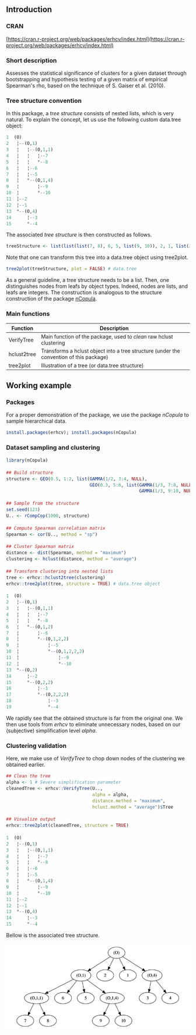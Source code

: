 ## Introduction

### CRAN

[https://cran.r-project.org/web/packages/erhcv/index.html](https://cran.r-project.org/web/packages/erhcv/index.html)

### Short description

Assesses the statistical significance of clusters for a given dataset through bootstrapping and hypothesis testing of a given matrix of empirical Spearman's rho, based on the technique of S. Gaiser et al. (2010). 

### Tree structure convention

In this package, a *tree structure* consists of nested lists, which is very natural. To explain the concept, let us use the following custom data.tree object:
```r
1  (O)            
2   ¦--(O,1)      
3   ¦   ¦--(O,1,1)
4   ¦   ¦   ¦--7  
5   ¦   ¦   °--8  
6   ¦   ¦--6      
7   ¦   ¦--5      
8   ¦   °--(O,1,4)
9   ¦       ¦--9  
10  ¦       °--10 
11  ¦--2          
12  ¦--1          
13  °--(O,4)      
14      ¦--3      
15      °--4    
```
The associated *tree structure* is then constructed as follows.
```r
treeStructure <- list(list(list(7, 8), 6, 5, list(9, 10)), 2, 1, list(3, 4))
```
Note that one can transform this tree into a data.tree object using tree2plot.
```r
tree2plot(treeStructure, plot = FALSE) # data.tree
```
As a general guideline, a tree structure needs to be a list. Then, one distinguishes nodes from leafs by object types. Indeed, nodes are lists, and leafs are integers. The construction is analogous to the structure construction of the package [nCopula](https://cran.r-project.org/web/packages/nCopula/index.html).

### Main functions

Function | Description
----------| -------------
VerifyTree | Main function of the package, used to *clean* raw hclust clustering
hclust2tree | Transforms a hclust object into a tree structure (under the convention of this package)
tree2plot | Illustration of a tree (or data.tree structure)

## Working example

### Packages

For a proper demonstration of the package, we use the package *nCopula* to sample hierarchical data.

```r
install.packages(erhcv); install.packages(nCopula)
```

### Dataset sampling and clustering

```r
library(nCopula)

## Build structure
structure <- GEO(0.5, 1:2, list(GAMMA(1/2, 3:4, NULL),
                                GEO(0.3, 5:6, list(GAMMA(1/3, 7:8, NULL),
                                                   GAMMA(1/3, 9:10, NULL)))))
                                                   
## Sample from the structure
set.seed(123)
U.. <- rCompCop(1000, structure)

## Compute Spearman correlation matrix
Spearman <- cor(U.., method = "sp")

## Cluster Spearman matrix
distance <- dist(Spearman, method = "maximum")
clustering <- hclust(distance, method = "average")

## Transform clustering into nested lists
tree <- erhcv::hclust2tree(clustering)
erhcv::tree2plot(tree, structure = TRUE) # data.tree object

1  (O)                        
2   ¦--(O,1)                  
3   ¦   ¦--(O,1,1)            
4   ¦   ¦   ¦--7              
5   ¦   ¦   °--8              
6   ¦   °--(O,1,2)            
7   ¦       ¦--6              
8   ¦       °--(O,1,2,2)      
9   ¦           ¦--5          
10  ¦           °--(O,1,2,2,2)
11  ¦               ¦--9      
12  ¦               °--10     
13  °--(O,2)                  
14      ¦--2                  
15      °--(O,2,2)            
16          ¦--1              
17          °--(O,2,2,2)      
18              ¦--3          
19              °--4  
```

We rapidly see that the obtained structure is far from the original one. We then use tools from *erhcv* to eliminate unnecessary nodes, based on our (subjective) simplification level *alpha*.

### Clustering validation

Here, we make use of *VerifyTree* to chop down nodes of the clustering we obtained earlier. 

```r
## Clean the tree
alpha <- 1 # Severe simplification parameter
cleanedTree <- erhcv::VerifyTree(U..,
                                 alpha = alpha,
                                 distance.method = "maximum",
                                 hclust.method = "average")$Tree

## Visualize output
erhcv::tree2plot(cleanedTree, structure = TRUE)

1  (O)            
2   ¦--(O,1)      
3   ¦   ¦--(O,1,1)
4   ¦   ¦   ¦--7  
5   ¦   ¦   °--8  
6   ¦   ¦--6      
7   ¦   ¦--5      
8   ¦   °--(O,1,4)
9   ¦       ¦--9  
10  ¦       °--10 
11  ¦--2          
12  ¦--1          
13  °--(O,4)      
14      ¦--3      
15      °--4 
```

Bellow is the associated tree structure.

![Verified tree structure](/TrueTree.png)

